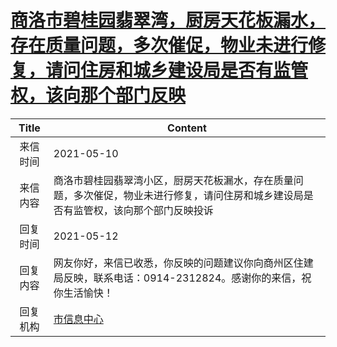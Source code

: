 # <a href="http://www.shangluo.gov.cn/zmhd/ldxxxx.jsp?urltype=leadermail.LeaderMailContentUrl&wbtreeid=1112&leadermailid=7226">商洛市碧桂园翡翠湾，厨房天花板漏水，存在质量问题，多次催促，物业未进行修复，请问住房和城乡建设局是否有监管权，该向那个部门反映</a>
| Title |                               Content                               |
|:-----:|---------------------------------------------------------------------|
| 来信时间  | 2021-05-10                                                          |
| 来信内容  | 商洛市碧桂园翡翠湾小区，厨房天花板漏水，存在质量问题，多次催促，物业未进行修复，请问住房和城乡建设局是否有监管权，该向那个部门反映投诉 |
| 回复时间  | 2021-05-12                                                          |
| 回复内容  | 网友你好，来信已收悉，你反映的问题建议你向商州区住建局反映，联系电话：0914-2312824。感谢你的来信，祝你生活愉快！      |
| 回复机构  | <a href="../../category/agencies/市信息中心.md">市信息中心</a>                |